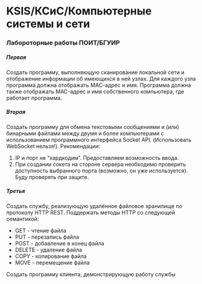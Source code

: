 # KSIS/КСиС/Компьютерные системы и сети

### Лабороторные работы ПОИТ/БГУИР

##### Первая 

Создать программу, выполняющую сканирование локальной сети и отображение информации об имеющихся в ней узлах.
Для каждого узла программа должна отображать MAC-адрес и имя. 
Программа должна также отображать MAC-адрес и имя собственного компьютера, где работает программа.

##### Вторая

Создать программу для обмена текстовыми сообщениями и (или) бинарными файлами между двумя и более компьютерами с использованием программного интерфейса Socket API. 
(Использовать WebSocket нельзя!).
Рекомендации:
1. IP и порт не “хардкодим”. Предоставляем возможность ввода.
2. При создании сокета на стороне сервера необходимо проверить доступность выбранного порта (возможно, он уже используется). Буду проверять при защите.


##### Третья

Создать службу, реализующую удалённое файловое хранилище по протоколу HTTP REST.
Поддержать методы HTTP со следующей семантикой:
- GET - чтение файла
- PUT - перезапись файла
- POST - добавление в конец файла
- DELETE - удаление файла
- COPY - копирование файла
- MOVE - перемещение файла

Создать программу клиента, демонстрирующую работу службы
